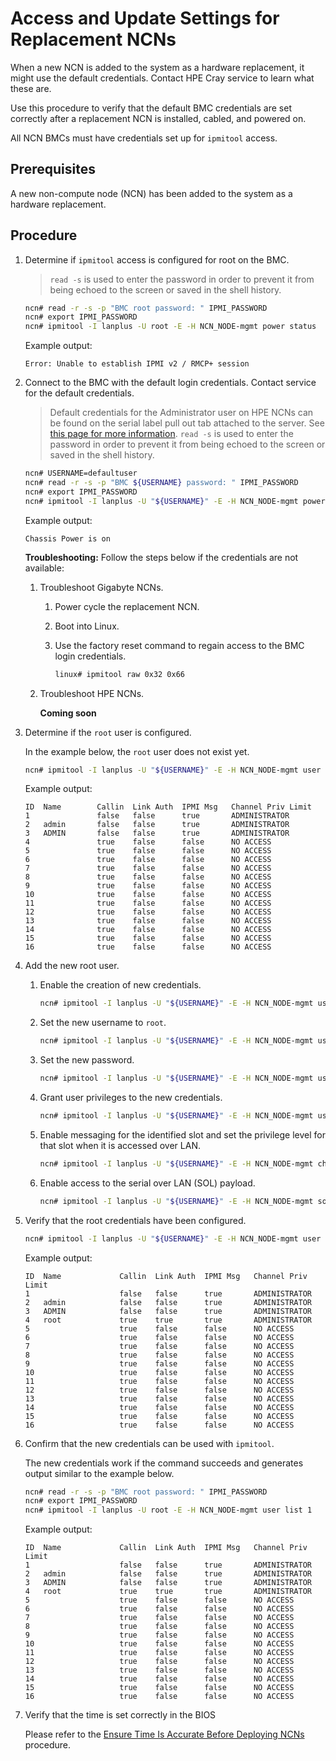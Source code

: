 # Access and Update Settings for Replacement NCNs

When a new NCN is added to the system as a hardware replacement, it might use the default credentials. Contact HPE Cray service to learn what these are.

Use this procedure to verify that the default BMC credentials are set correctly after a replacement NCN is installed, cabled, and powered on.

All NCN BMCs must have credentials set up for `ipmitool` access.

## Prerequisites

A new non-compute node \(NCN\) has been added to the system as a hardware replacement.

## Procedure

1. Determine if `ipmitool` access is configured for root on the BMC.

    > `read -s` is used to enter the password in order to prevent it from being echoed to the screen or saved in the shell history.

    ```bash
    ncn# read -r -s -p "BMC root password: " IPMI_PASSWORD
    ncn# export IPMI_PASSWORD
    ncn# ipmitool -I lanplus -U root -E -H NCN_NODE-mgmt power status
    ```

    Example output:

    ```text
    Error: Unable to establish IPMI v2 / RMCP+ session
    ```

1. Connect to the BMC with the default login credentials. Contact service for the default credentials.
    > Default credentials for the Administrator user on HPE NCNs can be found on the serial label pull out tab attached to the server. See [this page for more information](https://support.hpe.com/hpesc/public/docDisplay?docId=sf000046874en_us&docLocale=en_US).
    > `read -s` is used to enter the password in order to prevent it from being echoed to the screen or saved in the shell history.

    ```bash
    ncn# USERNAME=defaultuser
    ncn# read -r -s -p "BMC ${USERNAME} password: " IPMI_PASSWORD
    ncn# export IPMI_PASSWORD
    ncn# ipmitool -I lanplus -U "${USERNAME}" -E -H NCN_NODE-mgmt power status
    ```

    Example output:

    ```text
    Chassis Power is on
    ```

    **Troubleshooting:** Follow the steps below if the credentials are not available:

    1. Troubleshoot Gigabyte NCNs.

       1. Power cycle the replacement NCN.
       1. Boot into Linux.
       1. Use the factory reset command to regain access to the BMC login credentials.

           ```bash
           linux# ipmitool raw 0x32 0x66
           ```

    1. Troubleshoot HPE NCNs.

        **Coming soon**

1. Determine if the `root` user is configured.

    In the example below, the `root` user does not exist yet.

    ```bash
    ncn# ipmitool -I lanplus -U "${USERNAME}" -E -H NCN_NODE-mgmt user list 1
    ```

    Example output:

    ```text
    ID  Name        Callin  Link Auth  IPMI Msg   Channel Priv Limit
    1               false   false      true       ADMINISTRATOR
    2   admin       false   false      true       ADMINISTRATOR
    3   ADMIN       false   false      true       ADMINISTRATOR
    4               true    false      false      NO ACCESS
    5               true    false      false      NO ACCESS
    6               true    false      false      NO ACCESS
    7               true    false      false      NO ACCESS
    8               true    false      false      NO ACCESS
    9               true    false      false      NO ACCESS
    10              true    false      false      NO ACCESS
    11              true    false      false      NO ACCESS
    12              true    false      false      NO ACCESS
    13              true    false      false      NO ACCESS
    14              true    false      false      NO ACCESS
    15              true    false      false      NO ACCESS
    16              true    false      false      NO ACCESS
    ```

1. Add the new root user.

    1. Enable the creation of new credentials.

        ```bash
        ncn# ipmitool -I lanplus -U "${USERNAME}" -E -H NCN_NODE-mgmt user enable 4
        ```

    1. Set the new username to `root`.

        ```bash
        ncn# ipmitool -I lanplus -U "${USERNAME}" -E -H NCN_NODE-mgmt user set name 4 root
        ```

    1. Set the new password.

        ```bash
        ncn# ipmitool -I lanplus -U "${USERNAME}" -E -H NCN_NODE-mgmt user set password 4 <BMC_root_password>
        ```

    1. Grant user privileges to the new credentials.

        ```bash
        ncn# ipmitool -I lanplus -U "${USERNAME}" -E -H NCN_NODE-mgmt user priv 4 4 1
        ```

    1. Enable messaging for the identified slot and set the privilege level for that slot when it is accessed over LAN.

        ```bash
        ncn# ipmitool -I lanplus -U "${USERNAME}" -E -H NCN_NODE-mgmt channel setaccess 1 4 callin=on ipmi=on link=on
        ```

    1. Enable access to the serial over LAN \(SOL\) payload.

        ```bash
        ncn# ipmitool -I lanplus -U "${USERNAME}" -E -H NCN_NODE-mgmt sol payload enable 1 4
        ```

1. Verify that the root credentials have been configured.

    ```bash
    ncn# ipmitool -I lanplus -U "${USERNAME}" -E -H NCN_NODE-mgmt user list 1
    ```

    Example output:

    ```text
    ID  Name             Callin  Link Auth  IPMI Msg   Channel Priv Limit
    1                    false   false      true       ADMINISTRATOR
    2   admin            false   false      true       ADMINISTRATOR
    3   ADMIN            false   false      true       ADMINISTRATOR
    4   root             true    true       true       ADMINISTRATOR
    5                    true    false      false      NO ACCESS
    6                    true    false      false      NO ACCESS
    7                    true    false      false      NO ACCESS
    8                    true    false      false      NO ACCESS
    9                    true    false      false      NO ACCESS
    10                   true    false      false      NO ACCESS
    11                   true    false      false      NO ACCESS
    12                   true    false      false      NO ACCESS
    13                   true    false      false      NO ACCESS
    14                   true    false      false      NO ACCESS
    15                   true    false      false      NO ACCESS
    16                   true    false      false      NO ACCESS
    ```

1. Confirm that the new credentials can be used with `ipmitool`.

    The new credentials work if the command succeeds and generates output similar to the example below.

    ```bash
    ncn# read -r -s -p "BMC root password: " IPMI_PASSWORD
    ncn# export IPMI_PASSWORD
    ncn# ipmitool -I lanplus -U root -E -H NCN_NODE-mgmt user list 1
    ```

    Example output:

    ```text
    ID  Name             Callin  Link Auth  IPMI Msg   Channel Priv Limit
    1                    false   false      true       ADMINISTRATOR
    2   admin            false   false      true       ADMINISTRATOR
    3   ADMIN            false   false      true       ADMINISTRATOR
    4   root             true    true       true       ADMINISTRATOR
    5                    true    false      false      NO ACCESS
    6                    true    false      false      NO ACCESS
    7                    true    false      false      NO ACCESS
    8                    true    false      false      NO ACCESS
    9                    true    false      false      NO ACCESS
    10                   true    false      false      NO ACCESS
    11                   true    false      false      NO ACCESS
    12                   true    false      false      NO ACCESS
    13                   true    false      false      NO ACCESS
    14                   true    false      false      NO ACCESS
    15                   true    false      false      NO ACCESS
    16                   true    false      false      NO ACCESS
    ```

1. Verify that the time is set correctly in the BIOS

    Please refer to the [Ensure Time Is Accurate Before Deploying NCNs](../../install/deploy_management_nodes.md#ensure-time-is-accurate-before-deploying-ncns) procedure.
